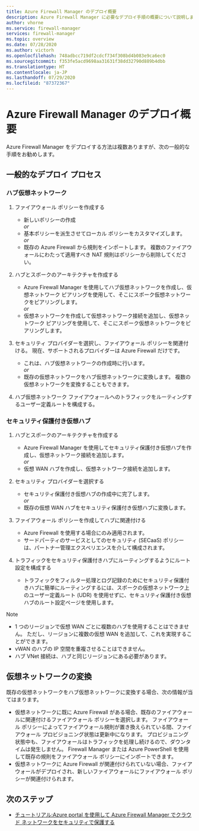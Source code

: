 ```yaml
---
title: Azure Firewall Manager のデプロイ概要
description: Azure Firewall Manager に必要なデプロイ手順の概要について説明します。
author: vhorne
ms.service: firewall-manager
services: firewall-manager
ms.topic: overview
ms.date: 07/28/2020
ms.author: victorh
ms.openlocfilehash: 748adbcc719df2cdcf734f308bd4b083e9ca6ec0
ms.sourcegitcommit: f353fe5acd9698aa31631f38dd32790d889b4dbb
ms.translationtype: HT
ms.contentlocale: ja-JP
ms.lasthandoff: 07/29/2020
ms.locfileid: "87372367"
---
```

# <a name="azure-firewall-manager-deployment-overview"></a>Azure Firewall Manager のデプロイ概要

Azure Firewall Manager をデプロイする方法は複数ありますが、次の一般的な手順をお勧めします。

## <a name="general-deployment-process"></a>一般的なデプロイ プロセス

### <a name="hub-virtual-networks"></a>ハブ仮想ネットワーク

1.  ファイアウォール ポリシーを作成する

    - 新しいポリシーの作成
<br>*or*<br>
    - 基本ポリシーを派生させてローカル ポリシーをカスタマイズします。
<br>*or*<br>
    - 既存の Azure Firewall から規則をインポートします。 複数のファイアウォールにわたって適用すべき NAT 規則はポリシーから削除してください。
1. ハブとスポークのアーキテクチャを作成する
   - Azure Firewall Manager を使用してハブ仮想ネットワークを作成し、仮想ネットワーク ピアリングを使用して、そこにスポーク仮想ネットワークをピアリングします。
<br>*or*<br>
    - 仮想ネットワークを作成して仮想ネットワーク接続を追加し、仮想ネットワーク ピアリングを使用して、そこにスポーク仮想ネットワークをピアリングします。

3. セキュリティ プロバイダーを選択し、ファイアウォール ポリシーを関連付ける。 現在、サポートされるプロバイダーは Azure Firewall だけです。

   - これは、ハブ仮想ネットワークの作成時に行います。
<br>*or*<br>
    - 既存の仮想ネットワークをハブ仮想ネットワークに変換します。 複数の仮想ネットワークを変換することもできます。

4. ハブ仮想ネットワーク ファイアウォールへのトラフィックをルーティングするユーザー定義ルートを構成する。


### <a name="secured-virtual-hubs"></a>セキュリティ保護付き仮想ハブ

1. ハブとスポークのアーキテクチャを作成する

   - Azure Firewall Manager を使用してセキュリティ保護付き仮想ハブを作成し、仮想ネットワーク接続を追加します。<br>*or*<br>
   - 仮想 WAN ハブを作成し、仮想ネットワーク接続を追加します。
2. セキュリティ プロバイダーを選択する

   - セキュリティ保護付き仮想ハブの作成中に完了します。<br>*or*<br>
   - 既存の仮想 WAN ハブをセキュリティ保護付き仮想ハブに変換します。
3. ファイアウォール ポリシーを作成してハブに関連付ける

   - Azure Firewall を使用する場合にのみ適用されます。
   - サードパーティのサービスとしてのセキュリティ (SECaaS) ポリシーは、パートナー管理エクスペリエンスを介して構成されます。
4. トラフィックをセキュリティ保護付きハブにルーティングするようにルート設定を構成する

   - トラフィックをフィルター処理とログ記録のためにセキュリティ保護付きハブに簡単にルーティングするには、スポークの仮想ネットワーク上のユーザー定義ルート (UDR) を使用せずに、セキュリティ保護付き仮想ハブのルート設定ページを使用します。

> [!NOTE]
> - 1 つのリージョンで仮想 WAN ごとに複数のハブを使用することはできません。 ただし、リージョンに複数の仮想 WAN を追加して、これを実現することができます。
> - vWAN のハブの IP 空間を重複させることはできません。
> - ハブ VNet 接続は、ハブと同じリージョンにある必要があります。

## <a name="convert-virtual-networks"></a>仮想ネットワークの変換

既存の仮想ネットワークをハブ仮想ネットワークに変換する場合、次の情報が当てはまります。

- 仮想ネットワークに既に Azure Firewall がある場合、既存のファイアウォールに関連付けるファイアウォール ポリシーを選択します。 ファイアウォール ポリシーによってファイアウォール規則が置き換えられている間、ファイアウォール プロビジョニング状態は更新中になります。 プロビジョニング状態中も、ファイアウォールはトラフィックを処理し続けるので、ダウンタイムは発生しません。 Firewall Manager または Azure PowerShell を使用して既存の規則をファイアウォール ポリシーにインポートできます。
- 仮想ネットワークに Azure Firewall が関連付けられていない場合、ファイアウォールがデプロイされ、新しいファイアウォールにファイアウォール ポリシーが関連付けられます。

## <a name="next-steps"></a>次のステップ

- [チュートリアル:Azure portal を使用して Azure Firewall Manager でクラウド ネットワークをセキュリティで保護する](secure-cloud-network.md)